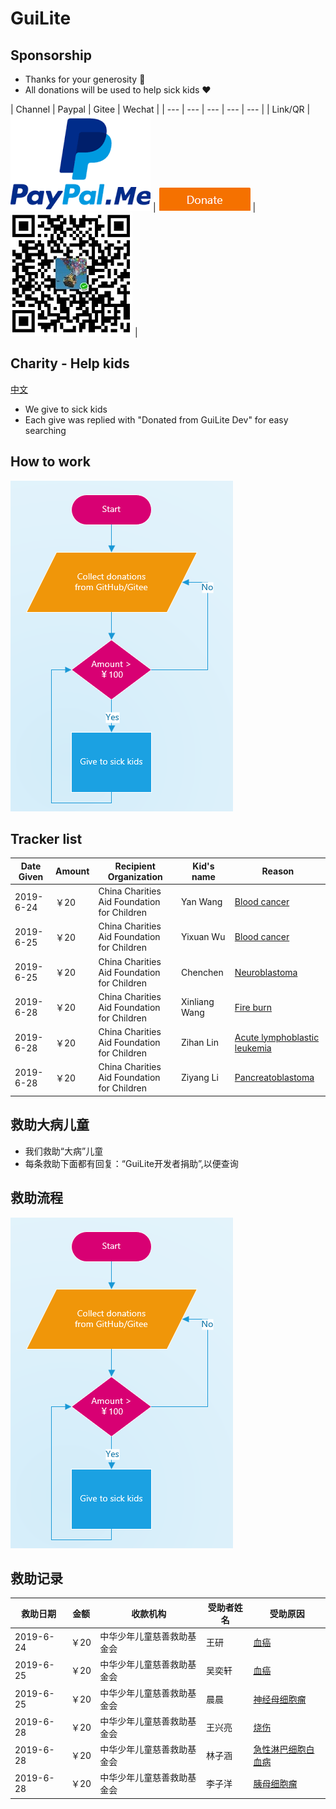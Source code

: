 # GuiLite
## Sponsorship
- Thanks for your generosity 🙏
- All donations will be used to help sick kids ❤️

| Channel | Paypal | Gitee | Wechat |
| --- | --- | --- | --- | --- |
| Link/QR | [<img src="sponsor/paypal.png">](https://www.paypal.me/idea4good) | [<img src="sponsor/gitee.png">](https://gitee.com/idea4good/GuiLite) | ![wechat](sponsor/wechat.jpg) |

## Charity - Help kids
[中文](#救助大病儿童)
- We give to sick kids
- Each give was replied with "Donated from GuiLite Dev" for easy searching

## How to work
![WorkFlow](charity/CharityWorkFlow.png)
## Tracker list
| Date Given | Amount | Recipient Organization | Kid's name | Reason |
| --- | --- | --- | --- | --- |
| 2019-6-24 | ￥20 | China Charities Aid Foundation for Children | Yan Wang | [Blood cancer](https://yglian.qschou.com/gongyi/publicSite/detail?ChannelId=zhech&id=201905230000000050026157&mp=toutiao20190624) |
| 2019-6-25 | ￥20 | China Charities Aid Foundation for Children | Yixuan Wu | [Blood cancer](https://www.toutiao.com/a6706325979037434375/?timestamp=1561466239&app=news_article&group_id=6706325979037434375&req_id=201906252037190100180692204641D7D) |
| 2019-6-25 | ￥20 | China Charities Aid Foundation for Children | Chenchen | [Neuroblastoma](https://m.toutiaocdn.com/group/6706384216721998339/?app=news_article&timestamp=1561466189&req_id=2019062520362901001703913820265FD&group_id=6706384216721998339) |
| 2019-6-28 | ￥20 | China Charities Aid Foundation for Children | Xinliang Wang | [Fire burn](https://m.toutiaocdn.com/item/6707482644117979661/?app=news_article&timestamp=1561734886&req_id=201906282314460100160191554395E50&group_id=6707482644117979661) |
| 2019-6-28 | ￥20 | China Charities Aid Foundation for Children | Zihan Lin | [Acute lymphoblastic leukemia](https://m.toutiaocdn.com/item/6707041382608929291/?app=news_article&timestamp=1561734915&req_id=201906282315150101520440935242685&group_id=6707041382608929291) |
| 2019-6-28 | ￥20 | China Charities Aid Foundation for Children | Ziyang Li | [Pancreatoblastoma](https://m.toutiaocdn.com/item/6706008540542140940/?app=news_article&timestamp=1561734932&req_id=2019062823153101001703913896979C2&group_id=6706008540542140940) |

## 救助大病儿童
- 我们救助“大病”儿童
- 每条救助下面都有回复：“GuiLite开发者捐助”,以便查询

## 救助流程
![WorkFlow](charity/CharityWorkFlow.png)
## 救助记录
| 救助日期 | 金额 | 收款机构 | 受助者姓名 | 受助原因 |
| --- | --- | --- | --- | --- |
| 2019-6-24 | ￥20 | 中华少年儿童慈善救助基金会 | 王研 | [血癌](https://yglian.qschou.com/gongyi/publicSite/detail?ChannelId=zhech&id=201905230000000050026157&mp=toutiao20190624) |
| 2019-6-25 | ￥20 | 中华少年儿童慈善救助基金会 | 吴奕轩 | [血癌](https://www.toutiao.com/a6706325979037434375/?timestamp=1561466239&app=news_article&group_id=6706325979037434375&req_id=201906252037190100180692204641D7D) |
| 2019-6-25 | ￥20 | 中华少年儿童慈善救助基金会 | 晨晨 | [神经母细胞瘤](https://m.toutiaocdn.com/group/6706384216721998339/?app=news_article&timestamp=1561466189&req_id=2019062520362901001703913820265FD&group_id=6706384216721998339) |
| 2019-6-28 | ￥20 | 中华少年儿童慈善救助基金会 | 王兴亮 | [烧伤](https://m.toutiaocdn.com/item/6707482644117979661/?app=news_article&timestamp=1561734886&req_id=201906282314460100160191554395E50&group_id=6707482644117979661) |
| 2019-6-28 | ￥20 | 中华少年儿童慈善救助基金会 | 林子涵 | [急性淋巴细胞白血病](https://m.toutiaocdn.com/item/6707041382608929291/?app=news_article&timestamp=1561734915&req_id=201906282315150101520440935242685&group_id=6707041382608929291) |
| 2019-6-28 | ￥20 | 中华少年儿童慈善救助基金会 | 李子洋| [胰母细胞瘤](https://m.toutiaocdn.com/item/6706008540542140940/?app=news_article&timestamp=1561734932&req_id=2019062823153101001703913896979C2&group_id=6706008540542140940) |